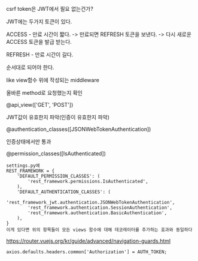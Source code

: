 csrf token은 JWT에서 필요 없는건가?



JWT에는 두가지 토큰이 있다.

ACCESS - 만료 시간이 짧다. -> 만료되면 REFRESH 토큰을 보낸다. -> 다시 새로운 ACCESS 토큰을 발급 받는다. 

REFRESH - 만료 시간이 길다.



순서대로 되어야 한다.

like view함수 위에 작성되는 middleware



올바른 method로 요청했는지 확인

@api_view(['GET', 'POST'])



JWT값이 유효한지 파악(인증이 유효한지 파악)

@authentication_classes([JSONWebTokenAuthentication])



인증상태에서만 통과

@permission_classes([IsAuthenticated])





```
settings.py에 
REST_FRAMEWORK = {
    'DEFAULT_PERMISSION_CLASSES': (
        'rest_framework.permissions.IsAuthenticated',
    ),
    'DEFAULT_AUTHENTICATION_CLASSES': (
        'rest_framework_jwt.authentication.JSONWebTokenAuthentication',
        'rest_framework.authentication.SessionAuthentication',
        'rest_framework.authentication.BasicAuthentication',
    ),
}
이게 있다면 위의 항목들이 모든 views 함수에 대해 데코레이터를 추가하는 효과와 동일하다
```





https://router.vuejs.org/kr/guide/advanced/navigation-guards.html



```
axios.defaults.headers.common['Authorization'] = AUTH_TOKEN;
```
